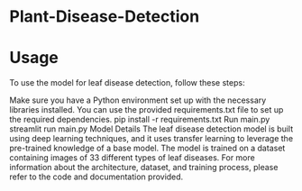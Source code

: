 # Plant-Disease-Detection
# Usage
To use the model for leaf disease detection, follow these steps:

Make sure you have a Python environment set up with the necessary libraries installed. You can use the provided requirements.txt file to set up the required dependencies.
pip install -r requirements.txt
Run main.py
streamlit run main.py 
Model Details
The leaf disease detection model is built using deep learning techniques, and it uses transfer learning to leverage the pre-trained knowledge of a base model. The model is trained on a dataset containing images of 33 different types of leaf diseases. For more information about the architecture, dataset, and training process, please refer to the code and documentation provided.
